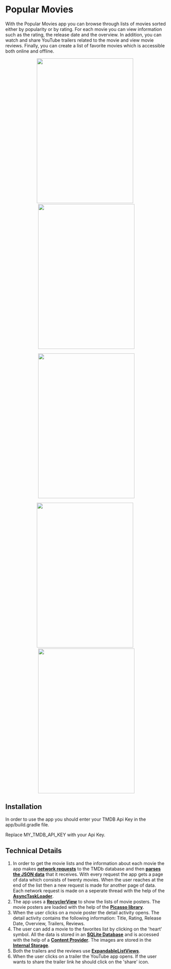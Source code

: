 # Popular Movies

With the Popular Movies app you can browse through lists of movies sorted either by popularity or by rating. For each movie you can view information such as the rating, the release date and the overview. In addition, you can watch and share YouTube trailers related to the movie and view movie reviews. Finally, you can create a list of favorite movies which is accessible both online and offline.

<p align="center">
  <img src="https://drive.google.com/uc?id=1WPHaLyW16si8l5EUBxhKDDnJYVUjFj1U" width="300" height="450"> &nbsp<img src="https://drive.google.com/uc?id=1SvSqHTc_mibCLVNC1gMixu7R4EmRMGHn" width="300" height="450">
</p>

<p align="center">
  <img src="https://drive.google.com/uc?id=1pF8jspbw9TD9YkMrK71N-Co0J1kw_UJB" width="300" height="450">
</p>

<p align="center">
  <img src="https://drive.google.com/uc?id=11nGvuTIBqxxqhEnMuTH_BFj4Ajxvd-q2" width="300" height="450"> &nbsp<img src="https://drive.google.com/uc?id=1wgOS48gPVygj5Tm4bVX_gpJ6_9GdDG9u" width="300" height="450">
</p>
  

## Installation

In order to use the app you should enter your TMDB Api Key in the app/build.gradle file.

Replace MY_TMDB_API_KEY with your Api Key.

## Technical Details

1. In order to get the movie lists and the information about each movie the app makes [**network requests**](https://developer.android.com/training/basics/network-ops/) to the TMDb database and then [**parses the JSON data**](https://developer.android.com/reference/org/json/package-summary) that it receives. With every request the app gets a page of data which consists of twenty movies. When the user reaches at the end of the list then a new request is made for another page of data. Each network request is made on a seperate thread with the help of the [**AsyncTaskLoader**](https://developer.android.com/reference/android/content/AsyncTaskLoader).
2. The app uses a [**RecyclerView**](https://developer.android.com/guide/topics/ui/layout/recyclerview) to show the lists of movie posters. The movie posters are loaded with the help of the [**Picasso library**](http://square.github.io/picasso/).
3. When the user clicks on a movie poster the detail activity opens. The detail activity contains the following information: Title, Rating, Release Date, Overview, Trailers, Reviews.
4. The user can add a movie to the favorites list by clicking on the 'heart' symbol. All the data is stored in an [**SQLite Database**](https://developer.android.com/training/data-storage/sqlite) and is accessed with the help of a [**Content Provider**](https://developer.android.com/guide/topics/providers/content-providers). The images are stored in the [**Internal Storage**](https://developer.android.com/training/data-storage/files#WriteInternalStorage).
5. Both the trailers and the reviews use [**ExpandableListViews**](https://developer.android.com/reference/android/widget/ExpandableListView).
6. When the user clicks on a trailer the YouTube app opens. If the user wants to share the trailer link he should click on the 'share' icon.
